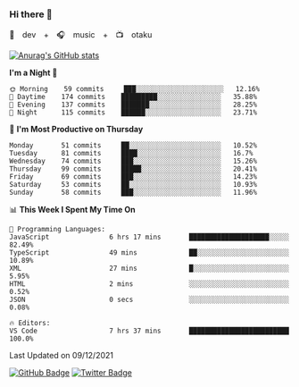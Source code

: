 ### Hi there 👋

🚀　dev　+　🎧　music　+　📺　otaku


[![Anurag's GitHub stats](https://github-readme-stats.vercel.app/api?username=koheitasaka&count_private=true&show_icons=true&theme=monokai)](https://github.com/koheitasaka/github-readme-stats)

<!--START_SECTION:waka-->
**I'm a Night 🦉** 

```text
🌞 Morning    59 commits     ███░░░░░░░░░░░░░░░░░░░░░░   12.16% 
🌆 Daytime    174 commits    █████████░░░░░░░░░░░░░░░░   35.88% 
🌃 Evening    137 commits    ███████░░░░░░░░░░░░░░░░░░   28.25% 
🌙 Night      115 commits    ██████░░░░░░░░░░░░░░░░░░░   23.71%

```
📅 **I'm Most Productive on Thursday** 

```text
Monday       51 commits     ██░░░░░░░░░░░░░░░░░░░░░░░   10.52% 
Tuesday      81 commits     ████░░░░░░░░░░░░░░░░░░░░░   16.7% 
Wednesday    74 commits     ███░░░░░░░░░░░░░░░░░░░░░░   15.26% 
Thursday     99 commits     █████░░░░░░░░░░░░░░░░░░░░   20.41% 
Friday       69 commits     ███░░░░░░░░░░░░░░░░░░░░░░   14.23% 
Saturday     53 commits     ██░░░░░░░░░░░░░░░░░░░░░░░   10.93% 
Sunday       58 commits     ███░░░░░░░░░░░░░░░░░░░░░░   11.96%

```


📊 **This Week I Spent My Time On** 

```text
💬 Programming Languages: 
JavaScript               6 hrs 17 mins       ████████████████████░░░░░   82.49% 
TypeScript               49 mins             ██░░░░░░░░░░░░░░░░░░░░░░░   10.89% 
XML                      27 mins             █░░░░░░░░░░░░░░░░░░░░░░░░   5.95% 
HTML                     2 mins              ░░░░░░░░░░░░░░░░░░░░░░░░░   0.52% 
JSON                     0 secs              ░░░░░░░░░░░░░░░░░░░░░░░░░   0.08%

🔥 Editors: 
VS Code                  7 hrs 37 mins       █████████████████████████   100.0%

```


 Last Updated on 09/12/2021
<!--END_SECTION:waka-->

[![GitHub Badge](https://img.shields.io/badge/GitHub-100000?style=for-the-badge&logo=github&logoColor=white)](https://github.com/koheitasaka)
[![Twitter Badge](https://img.shields.io/badge/Twitter-1DA1F2?style=for-the-badge&logo=twitter&logoColor=white)](https://twitter.com/sleep_asleep_)
